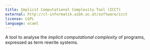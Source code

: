 ```yaml
---
title: Implicit Computational Complexity Tool (ICCT)
external: http://cl-informatik.uibk.ac.at/software/icct
license: LGPL
language: ocaml
---
```


A tool to analyse the *implicit computational complexity* of programs,
expressed as term rewrite systems.
